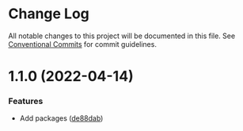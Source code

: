 # Change Log

All notable changes to this project will be documented in this file.
See [Conventional Commits](https://conventionalcommits.org) for commit guidelines.

# 1.1.0 (2022-04-14)


### Features

* Add packages ([de88dab](https://github.com/isachivka/lerna-test/commit/de88dab2b90a6a823148f51864d618fb7f284cab))
